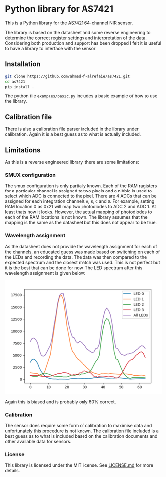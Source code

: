 # Python library for AS7421

This is a Python library for the [AS7421](https://ams.com/en/as7421) 64-channel NIR sensor.

The library is based on the datasheet and some reverse engineering to determine the correct register settings and
interpretation of the data. Considering both production and support has been dropped I felt it is useful to have a library
to interface with the sensor

## Installation

```bash
git clone https://github.com/ahmed-f-alrefaie/as7421.git
cd as7421
pip install .
```

The python file ``examples/basic.py`` includes a basic example of how to use the library.

## Calibration file

There is also a calibration file parser included in the library under calibration. Again it is a best guess as to what is actually included.



## Limitations

As this is a reverse engineered library, there are some limitations:

### SMUX configuration

The smux configuration is only partially known. Each of the RAM ragisters for a particular channel is assigned to two pixels and a nibble is used
to select which ADC is connected to the pixel. There are 4 ADCs that can be assigned for each integration channels ``A``, ``B``, ``C`` and ``D``.
For example, setting RAM location 0 as 0x21 will map two photodiodes to ADC 2 and ADC 1. At least thats how it looks. However, the actual
mapping of photodiodes to each of the RAM locations is not known. The library assumes that the mapping is the same as the datasheet but this
does not appear to be true.

### Wavelength assignment

As the datasheet does not provide the wavelength assignment for each of the channels, an educated guess was made based on switching on each of the LEDs
and recording the data. The data was then compared to the expected spectrum and the closest match was used. This is not perfect but it is the best
that can be done for now. The LED spectrum after this wavelength assignment is given below:

![alt text](https://github.com/ahmed-f-alrefaie/as7421/blob/master/led.png?raw=true)

Again this is biased and is probably only 60% correct.

### Calibration

The sensor does require some form of calibration to maximise data and unfortunately this procedure is not known. The calibration file included is a best guess
as to what is included based on the calibration documents and other available data for sensors.

### License

This library is licensed under the MIT license. See [LICENSE.md](LICENSE.md) for more details.
